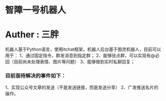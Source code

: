 
# 智障一号机器人
# Auther : 三胖

机器人基于Python语言，使用itchat框架，机器人后台基于图灵机器人，目前可以用于：
1、通过固定指令，群发消息到指定群；
2、能够驻点群，可以实现有@必回（目前尚未处理表情、图片等问题）
3、能够做到实时私聊回复；


### 目前亟待解决的事件如下：
1、实现公众号文章的发送（不是发送链接，而是发送分享）
2、广发推送名片的操作。
